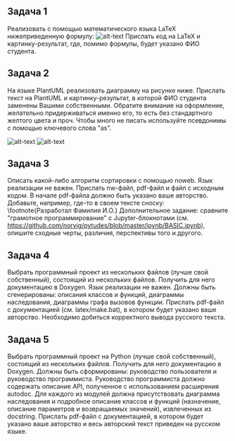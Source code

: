 ## Задача 1
Реализовать с помощью математического языка LaTeX нижеприведенную формулу:
![alt-text](https://sun9-56.userapi.com/impg/K1uZw0zI7DqYlYQuhudESRTp8fBnhrVEyUjT5A/o51mgH_VrgM.jpg?size=1165x330&quality=100&sign=68781bc1ca75dbf455d13dbaec18c418&type=album)
Прислать код на LaTeX и картинку-результат, где, помимо формулы, будет указано ФИО студента.

## Задача 2

На языке PlantUML реализовать диаграмму на рисунке ниже. Прислать текст на PlantUML и картинку-результат, в которой ФИО студента заменены Вашими собственными.
Обратите внимание на оформление, желательно придерживаться именно его, то есть без стандартного желтого цвета и проч. Чтобы много не писать используйте псевдонимы с помощью ключевого слова "as".

![alt-text](https://sun9-62.userapi.com/impg/b67nZHWbnVquLfEW4Sj9h6eg1XjiA6MBLoK0jw/_m580fOgGEY.jpg?size=483x493&quality=100&sign=d8ff93959123c577f4b124a38c944479&type=album)
![alt-text](https://sun9-67.userapi.com/impg/GZHhPD3EFMUL9SPS_LIt4UlgVHDzg-S12Tb6rg/7U_9UbGIShI.jpg?size=652x870&quality=100&sign=85ffd7fd38b0a88b95d77b8e3379e986&type=album)

## Задача 3

Описать какой-либо алгоритм сортировки с помощью noweb. Язык реализации не важен. Прислать nw-файл, pdf-файл и файл с исходным кодом. В начале pdf-файла должно быть указано ваше авторство. Добавьте, например, где-то в своем тексте сноску: \footnote{Разработал Фамилия И.О.}
Дополнительное задание: сравните "грамотное программирование" с Jupyter-блокнотами (см. https://github.com/norvig/pytudes/blob/master/ipynb/BASIC.ipynb), опишите сходные черты, различия, перспективы того и другого.

## Задача 4

Выбрать программный проект из нескольких файлов (лучше свой собственный), состоящий из нескольких файлов. Получить для него документацию в Doxygen. Язык реализации не важен. Должны быть сгенерированы: описания классов и функций, диаграммы наследования, диаграммы графа вызовов функции. Прислать pdf-файл с документацией (см. latex/make.bat), в котором будет указано ваше авторство. Необходимо добиться корректного вывода русского текста.
 
## Задача 5

Выбрать программный проект на Python (лучше свой собственный), состоящий из нескольких файлов. Получить для него документацию в Doxygen. Должны быть сформированы: руководство пользователя и руководство программиста. Руководство программиста должно содержать описание API, полученное с использованием расширения autodoc. Для каждого из модулей должна присутствовать диаграмма наследования и подробное описание классов и функций (назначение, описание параметров и возвращаемых значений), извлеченных из docstring. Прислать pdf-файл с документацией, в котором будет указано ваше авторство и весь авторский текст приведен на русском языке.
